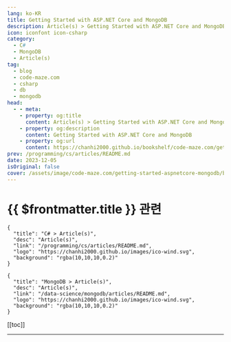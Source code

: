 ```yaml
---
lang: ko-KR
title: Getting Started with ASP.NET Core and MongoDB
description: Article(s) > Getting Started with ASP.NET Core and MongoDB
icon: iconfont icon-csharp
category: 
  - C#
  - MongoDB
  - Article(s)
tag: 
  - blog
  - code-maze.com
  - csharp
  - db
  - mongodb
head:  
  - - meta:
    - property: og:title
      content: Article(s) > Getting Started with ASP.NET Core and MongoDB
    - property: og:description
      content: Getting Started with ASP.NET Core and MongoDB
    - property: og:url
      content: https://chanhi2000.github.io/bookshelf/code-maze.com/getting-started-aspnetcore-mongodb.html
prev: /programming/cs/articles/README.md
date: 2023-12-05
isOriginal: false
cover: /assets/image/code-maze.com/getting-started-aspnetcore-mongodb/banner.png
---
```


# {{ $frontmatter.title }} 관련

```component VPCard
{
  "title": "C# > Article(s)",
  "desc": "Article(s)",
  "link": "/programming/cs/articles/README.md",
  "logo": "https://chanhi2000.github.io/images/ico-wind.svg",
  "background": "rgba(10,10,10,0.2)"
}
```

```component VPCard
{
  "title": "MongoDB > Article(s)",
  "desc": "Article(s)",
  "link": "/data-science/mongodb/articles/README.md",
  "logo": "https://chanhi2000.github.io/images/ico-wind.svg",
  "background": "rgba(10,10,10,0.2)"
}
```

[[toc]]

---

<SiteInfo
  name="Getting Started with ASP.NET Core and MongoDB"
  desc="In this article, we’re going to cover how to set up and configure an ASP.NET Core Web API with MongoDB as our database."
  url="https://code-maze.com/getting-started-aspnetcore-mongodb/"
  logo="/assets/image/code-maze.com/favicon.png"
  preview="/assets/image/code-maze.com/getting-started-aspnetcore-mongodb/banner.png"/>

<!-- TODO: 작성 -->
